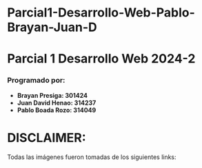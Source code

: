 # Parcial1-Desarrollo-Web-Pablo-Brayan-Juan-D

# Parcial 1 Desarrollo Web 2024-2

### Programado por:
- **Brayan Presiga: 301424**
- **Juan David Henao: 314237**
- **Pablo Boada Rozo: 314049**

# DISCLAIMER:
Todas las imágenes fueron tomadas de los siguientes links: 

